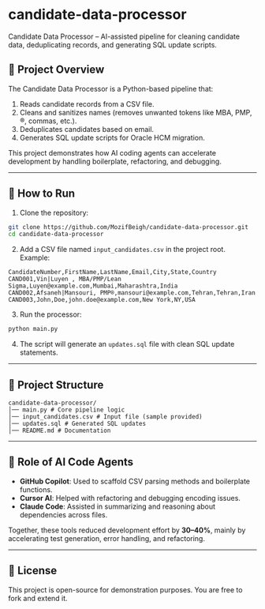 # candidate-data-processor
Candidate Data Processor – AI-assisted pipeline for cleaning candidate data, deduplicating records, and generating SQL update scripts.


## 📌 Project Overview
The Candidate Data Processor is a Python-based pipeline that:
1. Reads candidate records from a CSV file.
2. Cleans and sanitizes names (removes unwanted tokens like MBA, PMP, ®, commas, etc.).
3. Deduplicates candidates based on email.
4. Generates SQL update scripts for Oracle HCM migration.


This project demonstrates how AI coding agents can accelerate development by handling boilerplate, refactoring, and debugging.


---


## 🚀 How to Run


1. Clone the repository:
```bash
git clone https://github.com/MozifBeigh/candidate-data-processor.git
cd candidate-data-processor
```


2. Add a CSV file named `input_candidates.csv` in the project root. Example:
```csv
CandidateNumber,FirstName,LastName,Email,City,State,Country
CAND001,Vin|Luyen , MBA/PMP/Lean Sigma,Luyen@example.com,Mumbai,Maharashtra,India
CAND002,Afsaneh|Mansouri, PMP®,mansouri@example.com,Tehran,Tehran,Iran
CAND003,John,Doe,john.doe@example.com,New York,NY,USA
```


3. Run the processor:
```bash
python main.py
```


4. The script will generate an `updates.sql` file with clean SQL update statements.


---


## 📂 Project Structure
```
candidate-data-processor/
│── main.py # Core pipeline logic
│── input_candidates.csv # Input file (sample provided)
│── updates.sql # Generated SQL updates
│── README.md # Documentation
```


---


## 🧠 Role of AI Code Agents
- **GitHub Copilot**: Used to scaffold CSV parsing methods and boilerplate functions.
- **Cursor AI**: Helped with refactoring and debugging encoding issues.
- **Claude Code**: Assisted in summarizing and reasoning about dependencies across files.


Together, these tools reduced development effort by **30–40%**, mainly by accelerating test generation, error handling, and refactoring.


---


## 📜 License
This project is open-source for demonstration purposes. You are free to fork and extend it.
